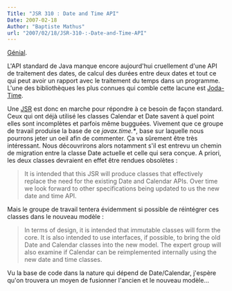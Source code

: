 ```yaml
---
Title: "JSR 310 : Date and Time API"
Date: 2007-02-18
Author: "Baptiste Mathus"
url: "2007/02/18/JSR-310-:-Date-and-Time-API"
---
```




[Génial](http://jcp.org/en/jsr/detail?id=310).

L'API standard de Java manque encore aujourd'hui cruellement d'une API
de traitement des dates, de calcul des durées entre deux dates et tout
ce qui peut avoir un rapport avec le traitement du temps dans un
programme. L'une des bibliothèques les plus connues qui comble cette
lacune est [Joda-Time](http://joda-time.sourceforge.net/).

Une [JSR](http://fr.wikipedia.org/wiki/Java_Community_Process) est donc
en marche pour répondre à ce besoin de façon standard. Ceux qui ont déjà
utilisé les classes Calendar et Date savent à quel point elles sont
incomplètes et parfois même bugguées. Vivement que ce groupe de travail
produise la base de ce *javax.time.\**, base sur laquelle nous pourrons
jeter un oeil afin de commenter. Ça va sûrement être très intéressant.
Nous découvrirons alors notamment s'il est entrevu un chemin de
migration entre la classe Date actuelle et celle qui sera conçue. A
priori, les deux classes devraient en effet être rendues obsolètes :

> It is intended that this JSR will produce classes that effectively
> replace the need for the existing Date and Calendar APIs. Over time we
> look forward to other specifications being updated to us the new date
> and time API.

Mais le groupe de travail tentera évidemment si possible de réintégrer
ces classes dans le nouveau modèle :

> In terms of design, it is intended that immutable classes will form
> the core. It is also intended to use interfaces, if possible, to bring
> the old Date and Calendar classes into the new model. The expert group
> will also examine if Calendar can be reimplemented internally using
> the new date and time classes.

Vu la base de code dans la nature qui dépend de Date/Calendar, j'espère
qu'on trouvera un moyen de fusionner l'ancien et le nouveau modèle...

